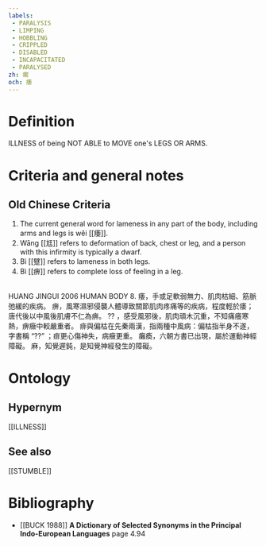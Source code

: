 ```yaml
---
labels: 
 - PARALYSIS
 - LIMPING
 - HOBBLING
 - CRIPPLED
 - DISABLED
 - INCAPACITATED
 - PARALYSED
zh: 瘸
och: 痿
---
```


# Definition
ILLNESS of being NOT ABLE to MOVE one's LEGS OR ARMS. 
# Criteria and general notes
## Old Chinese Criteria
1. The current general word for lameness in any part of the body, including arms and legs is wěi [[痿]].
2. Wāng [[尪]] refers to deformation of back, chest or leg, and a person with this infirmity is typically a dwarf.
3. Bì [[躄]] refers to lameness in both legs.
4. Bì [[痹]] refers to complete loss of feeling in a leg.
## 
HUANG JINGUI 2006
HUMAN BODY 8.
痿，手或足軟弱無力、肌肉枯細、筋脈弛緩的疾病。
痹，風寒濕邪侵襲人體導致關節肌肉疼痛等的疾病，程度輕於痿；唐代後以中風後肌膚不仁為痹。
?? ，感受風邪後，肌肉頑木沉重，不知痛癢寒熱，痹癥中較嚴重者。
痱與偏枯在先秦兩漢，指兩種中風病：偏枯指半身不遂，字書稱 “??” ；痱更心傷神失，病癥更重。
癱瘓，六朝方書已出現，屬於運動神經障礙。
麻，知覺遲鈍，是知覺神經發生的障礙。
# Ontology

## Hypernym
[[ILLNESS]]
## See also
[[STUMBLE]]
# Bibliography
- [[BUCK 1988]]
**A Dictionary of Selected Synonyms in the Principal Indo-European Languages** page 4.94
